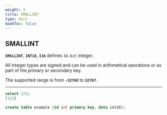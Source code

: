 ```yaml
---
weight: 3
title: SMALLINT
type: docs
bookToc: false
---
```


## SMALLINT

**`SMALLINT`**, **`INT16`**, **`I16`** defines `16-bit` integer.

All integer types are signed and can be used in arithmetical operations or as part of
the primary or secondary key.

The supported range is from **`-32768`** to **`32767`**.

---

```SQL
select 123;
[123]
```

```SQL
create table example (id int primary key, data int16);
```
